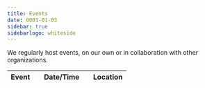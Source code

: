 ```yaml
---
title: Events
date: 0001-01-03
sidebar: true
sidebarlogo: whiteside
---
```


We regularly host events, on our own or in collaboration with other organizations.

| Event |     | Date/Time |     | Location |
| ----- | --- | --------- | --- | -------- |

